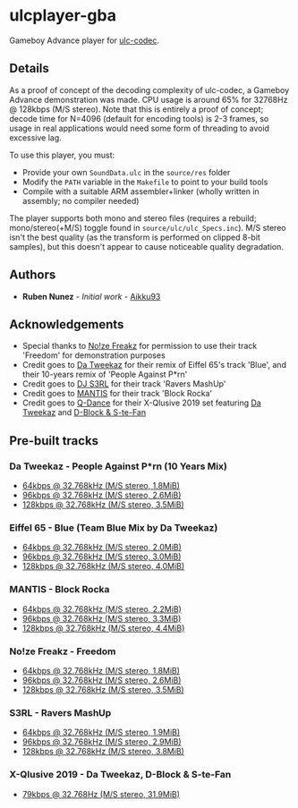 # ulcplayer-gba
Gameboy Advance player for [ulc-codec](https://github.com/Aikku93/ulc-codec).

## Details

As a proof of concept of the decoding complexity of ulc-codec, a Gameboy Advance demonstration was made. CPU usage is around 65% for 32768Hz @ 128kbps (M/S stereo). Note that this is entirely a proof of concept; decode time for N=4096 (default for encoding tools) is 2-3 frames, so usage in real applications would need some form of threading to avoid excessive lag.

To use this player, you must:
* Provide your own ```SoundData.ulc``` in the ```source/res``` folder
* Modify the ```PATH``` variable in the ```Makefile``` to point to your build tools
* Compile with a suitable ARM assembler+linker (wholly written in assembly; no compiler needed)

The player supports both mono and stereo files (requires a rebuild; mono/stereo(+M/S) toggle found in ```source/ulc/ulc_Specs.inc```). M/S stereo isn't the best quality (as the transform is performed on clipped 8-bit samples), but this doesn't appear to cause noticeable quality degradation.

## Authors
* **Ruben Nunez** - *Initial work* - [Aikku93](https://github.com/Aikku93)

## Acknowledgements
* Special thanks to [No!ze Freakz](https://soundcloud.com/user-462957379) for permission to use their track 'Freedom' for demonstration purposes
* Credit goes to [Da Tweekaz](http://datweekaz.com/) for their remix of Eiffel 65's track 'Blue', and their 10-years remix of 'People Against P*rn'
* Credit goes to [DJ S3RL](https://djs3rl.com/) for their track 'Ravers MashUp'
* Credit goes to [MANTIS](https://soundcloud.com/mantisdubstep) for their track 'Block Rocka'
* Credit goes to [Q-Dance](https://www.q-dance.com/) for their X-Qlusive 2019 set featuring [Da Tweekaz](http://datweekaz.com/) and [D-Block & S-te-Fan](https://www.dblock-stefan.com/)

## Pre-built tracks

### Da Tweekaz - People Against P\*rn (10 Years Mix)
* [64kbps @ 32.768kHz (M/S stereo, 1.8MiB)](https://github.com/Aikku93/ulcplayer-gba-prebuilt/raw/master/Da%20Tweekaz%20-%20People%20Against%20Porn%20(10%20Years%20Mix)%20(64kbps).gba)
* [96kbps @ 32.768kHz (M/S stereo, 2.6MiB)](https://github.com/Aikku93/ulcplayer-gba-prebuilt/raw/master/Da%20Tweekaz%20-%20People%20Against%20Porn%20(10%20Years%20Mix)%20(96kbps).gba)
* [128kbps @ 32.768kHz (M/S stereo, 3.5MiB)](https://github.com/Aikku93/ulcplayer-gba-prebuilt/raw/master/Da%20Tweekaz%20-%20People%20Against%20Porn%20(10%20Years%20Mix)%20(128kbps).gba)

### Eiffel 65 - Blue (Team Blue Mix by Da Tweekaz)
* [64kbps @ 32.768kHz (M/S stereo, 2.0MiB)](https://github.com/Aikku93/ulcplayer-gba-prebuilt/raw/master/Eiffel%2065%20-%20Blue%20(Team%20Blue%20Mix)%20-%20Da%20Tweekaz%20(64kbps).gba)
* [96kbps @ 32.768kHz (M/S stereo, 3.0MiB)](https://github.com/Aikku93/ulcplayer-gba-prebuilt/raw/master/Eiffel%2065%20-%20Blue%20(Team%20Blue%20Mix)%20-%20Da%20Tweekaz%20(96kbps).gba)
* [128kbps @ 32.768kHz (M/S stereo, 4.0MiB)](https://github.com/Aikku93/ulcplayer-gba-prebuilt/raw/master/Eiffel%2065%20-%20Blue%20(Team%20Blue%20Mix)%20-%20Da%20Tweekaz%20(128kbps).gba)

### MANTIS - Block Rocka
* [64kbps @ 32.768kHz (M/S stereo, 2.2MiB)](https://github.com/Aikku93/ulcplayer-gba-prebuilt/raw/master/MANTIS%20-%20Block%20Rocka%20(64kbps).gba)
* [96kbps @ 32.768kHz (M/S stereo, 3.3MiB)](https://github.com/Aikku93/ulcplayer-gba-prebuilt/raw/master/MANTIS%20-%20Block%20Rocka%20(96kbps).gba)
* [128kbps @ 32.768kHz (M/S stereo, 4.4MiB)](https://github.com/Aikku93/ulcplayer-gba-prebuilt/raw/master/MANTIS%20-%20Block%20Rocka%20(128kbps).gba)

### No!ze Freakz - Freedom
* [64kbps @ 32.768kHz (M/S stereo, 1.8MiB)](https://github.com/Aikku93/ulcplayer-gba-prebuilt/raw/master/No!ze%20Freakz%20-%20Freedom%20(64kbps).gba)
* [96kbps @ 32.768kHz (M/S stereo, 2.6MiB)](https://github.com/Aikku93/ulcplayer-gba-prebuilt/raw/master/No!ze%20Freakz%20-%20Freedom%20(96kbps).gba)
* [128kbps @ 32.768kHz (M/S stereo, 3.5MiB)](https://github.com/Aikku93/ulcplayer-gba-prebuilt/raw/master/No!ze%20Freakz%20-%20Freedom%20(128kbps).gba)

### S3RL - Ravers MashUp
* [64kbps @ 32.768kHz (M/S stereo, 1.9MiB)](https://github.com/Aikku93/ulcplayer-gba-prebuilt/raw/master/S3RL%20-%20Ravers%20MashUp%20(64kbps).gba)
* [96kbps @ 32.768kHz (M/S stereo, 2.9MiB)](https://github.com/Aikku93/ulcplayer-gba-prebuilt/raw/master/S3RL%20-%20Ravers%20MashUp%20(96kbps).gba)
* [128kbps @ 32.768kHz (M/S stereo, 3.8MiB)](https://github.com/Aikku93/ulcplayer-gba-prebuilt/raw/master/S3RL%20-%20Ravers%20MashUp%20(128kbps).gba)

### X-Qlusive 2019 - Da Tweekaz, D-Block & S-te-Fan
* [79kbps @ 32.768Hz (M/S stereo, 31.9MiB)](https://github.com/Aikku93/ulcplayer-gba-prebuilt/raw/master/X-Qlusive%202019%20-%20Da%20Tweekaz,%20D-Block%20&%20S-te-Fan%20(79kbps).gba)

